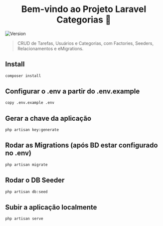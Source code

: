 <h1 align="center">Bem-vindo ao Projeto Laravel Categorias 👋</h1>
<p>
  <img alt="Version" src="https://img.shields.io/badge/version-1.0.0-blue.svg?cacheSeconds=2592000" />
</p>

> CRUD de Tarefas, Usuários e Categorias, com Factories, Seeders, Relacionamentos e eMigrations. 

## Install

```sh
composer install
```

##  Configurar o .env a partir do .env.example

```sh
copy .env.example .env
```

## Gerar a chave da aplicação

```sh
php artisan key:generate
```

## Rodar as Migrations (após BD estar configurado no .env)

```sh
php artisan migrate
```

## Rodar o DB Seeder

```sh
php artisan db:seed
```

## Subir a aplicação localmente

```sh
php artisan serve
```